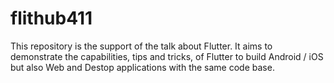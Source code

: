 # flithub411

This repository is the support of the talk about Flutter.
It aims to demonstrate the capabilities, tips and tricks, of Flutter to build Android / iOS but also Web 
and Destop applications with the same code base.

